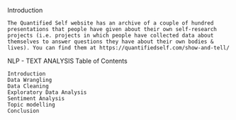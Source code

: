 
Introduction

    The Quantified Self website has an archive of a couple of hundred presentations that people have given about their own self-research projects (i.e. projects in which people have collected data about themselves to answer questions they have about their own bodies & lives). You can find them at https://quantifiedself.com/show-and-tell/

NLP - TEXT ANALYSIS
Table of Contents

    Introduction
    Data Wrangling
    Data Cleaning
    Exploratory Data Analysis
    Sentiment Analysis
    Topic modelling
    Conclusion
